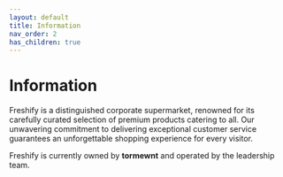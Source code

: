 ```yaml
---
layout: default
title: Information
nav_order: 2
has_children: true
---
```


# Information
Freshify is a distinguished corporate supermarket, renowned for its carefully curated selection of premium products catering to all. Our unwavering commitment to delivering exceptional customer service guarantees an unforgettable shopping experience for every visitor.

Freshify is currently owned by **tormewnt** and operated by the leadership team.